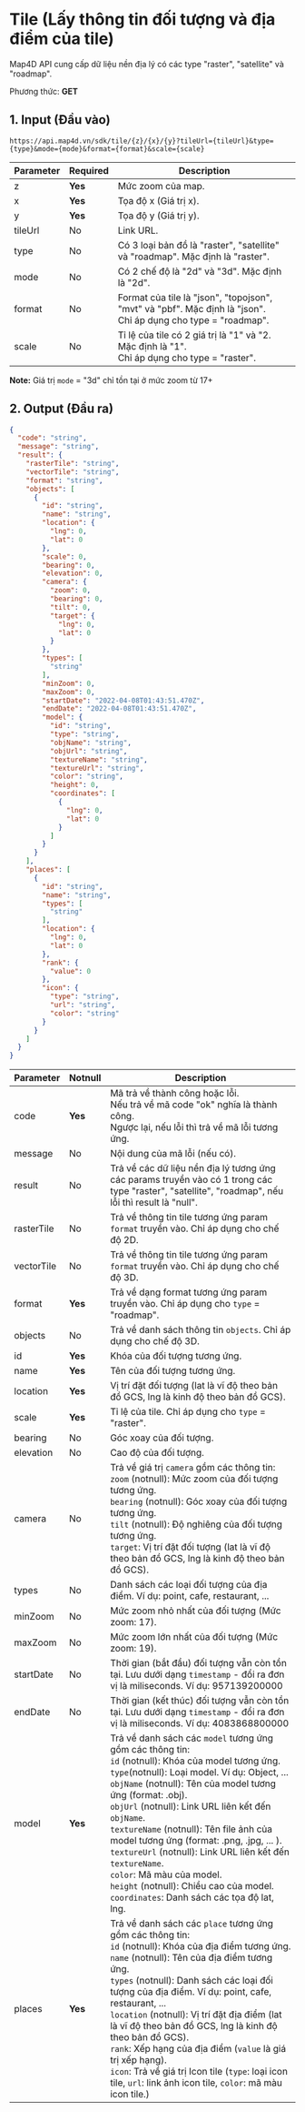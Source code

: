 #  Tile (Lấy thông tin đối tượng và địa điểm của tile)
Map4D API cung cấp dữ liệu nền địa lý có các type "raster", "satellite" và "roadmap".

Phương thức: **GET**
## 1. Input (Đầu vào)
```
https://api.map4d.vn/sdk/tile/{z}/{x}/{y}?tileUrl={tileUrl}&type={type}&mode={mode}&format={format}&scale={scale}
```
| Parameter | Required | Description                                                                                                      |
|-----------|----------|------------------------------------------------------------------------------------------------------------------|
| z         |  **Yes** | Mức zoom của map.                                                                                                |
| x         |  **Yes** | Tọa độ x (Giá trị x).                                                                                            |
| y         |  **Yes** | Tọa độ y (Giá trị y).                                                                                            |
| tileUrl   |    No    | Link URL.                                                                                                        |
| type      |    No    | Có 3 loại bản đồ là "raster", "satellite" và "roadmap". Mặc định là "raster".                                    |
| mode      |    No    | Có 2 chế độ là "2d" và "3d". Mặc định là "2d".                                                                   |
| format    |    No    | Format của tile là "json", "topojson", "mvt" và "pbf". Mặc định là "json". <br>Chỉ áp dụng cho type = "roadmap". |
| scale     |    No    | Tỉ lệ của tile có 2 giá trị là "1" và "2. Mặc định là "1".<br>Chỉ áp dụng cho type = "raster".                   |
                                                                     
**Note:** Giá trị `mode` = "3d" chỉ tồn tại ở mức zoom từ 17+
## 2. Output (Đầu ra)
```json
{
  "code": "string",
  "message": "string",
  "result": {
    "rasterTile": "string",
    "vectorTile": "string",
    "format": "string",
    "objects": [
      {
        "id": "string",
        "name": "string",
        "location": {
          "lng": 0,
          "lat": 0
        },
        "scale": 0,
        "bearing": 0,
        "elevation": 0,
        "camera": {
          "zoom": 0,
          "bearing": 0,
          "tilt": 0,
          "target": {
            "lng": 0,
            "lat": 0
          }
        },
        "types": [
          "string"
        ],
        "minZoom": 0,
        "maxZoom": 0,
        "startDate": "2022-04-08T01:43:51.470Z",
        "endDate": "2022-04-08T01:43:51.470Z",
        "model": {
          "id": "string",
          "type": "string",
          "objName": "string",
          "objUrl": "string",
          "textureName": "string",
          "textureUrl": "string",
          "color": "string",
          "height": 0,
          "coordinates": [
            {
              "lng": 0,
              "lat": 0
            }
          ]
        }
      }
    ],
    "places": [
      {
        "id": "string",
        "name": "string",
        "types": [
          "string"
        ],
        "location": {
          "lng": 0,
          "lat": 0
        },
        "rank": {
          "value": 0
        },
        "icon": {
          "type": "string",
          "url": "string",
          "color": "string"
        }
      }
    ]
  }
}
```
| Parameter  | Notnull | Description                                                                                                                                                                                                                                                                                                                                                                                                                                                                                                                                                                     |
|------------|---------|---------------------------------------------------------------------------------------------------------------------------------------------------------------------------------------------------------------------------------------------------------------------------------------------------------------------------------------------------------------------------------------------------------------------------------------------------------------------------------------------------------------------------------------------------------------------------------|
| code       | **Yes** | Mã trả về thành công hoặc lỗi.<br>Nếu trả về mã code "ok" nghĩa là thành công.<br>Ngược lại, nếu lỗi thì trả về mã lỗi tương ứng.                                                                                                                                                                                                                                                                                                                                                                                                                                               |
| message    | No      | Nội dung của mã lỗi (nếu có).                                                                                                                                                                                                                                                                                                                                                                                                                                                                                                                                                   |
| result     | No      | Trả về các dữ liệu nền địa lý tương ứng các params truyền vào có 1 trong các type  "raster", "satellite", "roadmap", nếu lỗi thì result là "null".                                                                                                                                                                                                                                                                                                                                                                                                                              |
| rasterTile | No      | Trả về thông tin tile tương ứng param `format` truyền vào. Chỉ áp dụng cho chế độ 2D.                                                                                                                                                                                                                                                                                                                                                                                                                                                                                           |
| vectorTile | No      | Trả về thông tin tile tương ứng param `format` truyền vào. Chỉ áp dụng cho chế độ 3D.                                                                                                                                                                                                                                                                                                                                                                                                                                                                                           |
| format     | **Yes** | Trả về dạng format tương ứng param truyền vào. Chỉ áp dụng cho `type` = "roadmap".                                                                                                                                                                                                                                                                                                                                                                                                                                                                                              |
| objects    | No      | Trả về danh sách thông tin `objects`. Chỉ áp dụng cho chế độ 3D.                                                                                                                                                                                                                                                                                                                                                                                                                                                                                                                |
| id         | **Yes** | Khóa của đối tượng tương ứng.                                                                                                                                                                                                                                                                                                                                                                                                                                                                                                                                                   |
| name       | **Yes** | Tên của đối tượng tương ứng.                                                                                                                                                                                                                                                                                                                                                                                                                                                                                                                                                    |
| location   | **Yes** | Vị trí đặt đối tượng (lat là vĩ độ theo bản đồ GCS, lng là kinh độ theo bản đồ GCS).                                                                                                                                                                                                                                                                                                                                                                                                                                                                                            |
| scale      | **Yes** | Tỉ lệ của tile. Chỉ áp dụng cho `type` = "raster".                                                                                                                                                                                                                                                                                                                                                                                                                                                                                                                              |
| bearing    | No      | Góc xoay của đối tượng.                                                                                                                                                                                                                                                                                                                                                                                                                                                                                                                                                         |
| elevation  | No      | Cao độ của đối tượng.                                                                                                                                                                                                                                                                                                                                                                                                                                                                                                                                                           |
| camera     | No      | Trả về giá trị `camera` gồm các thông tin: <br> `zoom` (notnull): Mức zoom của đối tượng tương ứng.<br> `bearing` (notnull): Góc xoay của đối tượng tương ứng.<br> `tilt` (notnull): Độ nghiêng của đối tượng tương ứng.<br> `target`: Vị trí đặt đối tượng (lat là vĩ độ theo bản đồ GCS, lng là kinh độ theo bản đồ GCS).                                                                                                                                                                                                                                                     |
| types      | No      | Danh sách các loại đối tượng của địa điểm. Ví dụ: point, cafe, restaurant, ...                                                                                                                                                                                                                                                                                                                                                                                                                                                                                                  |
| minZoom    | No      | Mức zoom nhỏ nhất của đối tượng (Mức zoom: 17).                                                                                                                                                                                                                                                                                                                                                                                                                                                                                                                                 |
| maxZoom    | No      | Mức zoom lớn nhất của đối tượng (Mức zoom: 19).                                                                                                                                                                                                                                                                                                                                                                                                                                                                                                                                 |
| startDate  | No      | Thời gian (bắt đầu) đối tượng vẫn còn tồn tại. Lưu dưới dạng `timestamp` - đổi ra đơn vị là miliseconds. Ví dụ: 957139200000                                                                                                                                                                                                                                                                                                                                                                                                                                                    |
| endDate    | No      | Thời gian (kết thúc) đối tượng vẫn còn tồn tại. Lưu dưới dạng `timestamp` - đổi ra đơn vị là miliseconds. Ví dụ: 4083868800000                                                                                                                                                                                                                                                                                                                                                                                                                                                  |
| model      | **Yes** | Trả về danh sách các `model` tương ứng gồm các thông tin: <br> `id` (notnull): Khóa của model tương ứng.<br> `type`(notnull): Loại model. Ví dụ: Object, ...<br> `objName` (notnull): Tên của model tương ứng (format: .obj).<br> `objUrl` (notnull): Link URL liên kết đến `objName`.<br> `textureName` (notnull): Tên file ảnh của model tương ứng (format: .png, .jpg, ... ).<br> `textureUrl` (notnull): Link URL liên kết đến `textureName`.<br> `color`: Mã màu của model.<br> `height` (notnull): Chiều cao của model.<br> `coordinates`: Danh sách các tọa độ lat, lng. |
| places     | **Yes** | Trả về danh sách các `place` tương ứng gồm các thông tin: <br> `id` (notnull): Khóa của địa điểm tương ứng.<br> `name` (notnull): Tên của địa điểm tương ứng.<br> `types` (notnull): Danh sách các loại đối tượng của địa điểm. Ví dụ: point, cafe, restaurant, ...<br> `location` (notnull): Vị trí đặt địa điểm (lat là vĩ độ theo bản đồ GCS, lng là kinh độ theo bản đồ GCS).<br> `rank`: Xếp hạng của địa điểm (`value` là giá trị xếp hạng).<br> `icon`: Trả về giá trị Icon tile (`type`: loại icon tile, `url`: link ảnh icon tile, `color`: mã màu icon tile.)         |